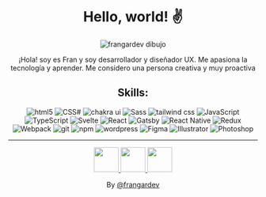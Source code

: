 <h1  align="center"> Hello, world! ✌️</h1>

<p align="center">
<!-- [![frangardev dibujo](https://i.ibb.co/9tbLvR5/cover-frangardev.gif "frangardev dibujo")](https://i.ibb.co/QQ2scDt/frangardev-francisco-alejandro-garcia-munguia.jpg "frangardev dibujo") -->
	<img src="https://i.ibb.co/9tbLvR5/cover-frangardev.gif)" alt="frangardev dibujo">
</p>
<p align="center">¡Hola! soy es Fran y soy desarrollador y diseñador UX. Me apasiona la tecnología y aprender. Me considero una persona creativa y muy proactiva</p>

<h2  align="center"> Skills:</h2>
<p align="center">
  <img alt="html5" src="https://img.shields.io/badge/-HTML5-E34F26?style=flat-square&logo=html5&logoColor=white" />
  <img alt="CSS#" src="https://img.shields.io/badge/-CSS3-46a2f1?style=flat-square&logo=css3&logoColor=white" />
  <img alt="chakra ui" src="https://img.shields.io/badge/-ChakraUi-4BC7C4?style=flat-square&logo=chakraui&logoColor=white" />
  <img alt="Sass" src="https://img.shields.io/badge/-SASS-CD669A?style=flat-square&logo=sass&logoColor=white" />
  <img alt="tailwind css" src="https://img.shields.io/badge/-tailwind-41ACB1?style=flat-square&logo=tailwindcss&logoColor=white" />
  <img alt="JavaScript" src="https://img.shields.io/badge/-JavaScript-F2CC22?style=flat-square&logo=javascript&logoColor=white" />
  <img alt="TypeScript" src="https://img.shields.io/badge/-TypeScript-007ACC?style=flat-square&logo=typescript&logoColor=white" />
  <img alt="Svelte" src="https://img.shields.io/badge/-Svelte-ff3e00?style=flat-square&logo=svelte&logoColor=white" />
  <img alt="React" src="https://img.shields.io/badge/-React-45b8d8?style=flat-square&logo=react&logoColor=white" />
  <img alt="Gatsby" src="https://img.shields.io/badge/-Gatsby-663399?style=flat-square&logo=gatsby&logoColor=white" />
  <img alt="React Native" src="https://img.shields.io/badge/-ReactNative-45b8d8?style=flat-square&logo=react&logoColor=white" />
  <img alt="Redux" src="https://img.shields.io/badge/-Redux-764ABC?style=flat-square&logo=redux&logoColor=white" />	
  <img alt="Webpack" src="https://img.shields.io/badge/-Webpack-1C78C0?style=flat-square&logo=webpack&logoColor=white" /> 
  <img alt="git" src="https://img.shields.io/badge/-Git-F05032?style=flat-square&logo=git&logoColor=white" />
  <img alt="npm" src="https://img.shields.io/badge/-NPM-CB3837?style=flat-square&logo=npm&logoColor=white" />
  <img alt="wordpress" src="https://img.shields.io/badge/-WordPress-0275A1?style=flat-square&logo=wordpress&logoColor=white" />
  <img alt="Figma" src="https://img.shields.io/badge/-Figma-fd7366?style=flat-square&logo=figma&logoColor=white" />
  <img alt="Illustrator" src="https://img.shields.io/badge/-Illustrator-F2CC22?style=flat-square&logo=adobeillustrator&logoColor=white" />
  <img alt="Photoshop" src="https://img.shields.io/badge/-Photoshop-007ACC?style=flat-square&logo=adobephotoshop&logoColor=white" />
</p>

---

<!-- ### Github Stats:
<p align="center">
  <img src="https://github-readme-stats.vercel.app/api?username=frangardev&hide=stars&show_icons=true&theme=cobalt&line_height=32">
<!--   <img src="https://github-readme-stats.vercel.app/api/top-langs/?username=frangardev&layout=compact&count_private=true&theme=cobalt"> 
</p>

--- -->

<div align="center">
<a href="https://twitter.com/frangardev" >
	<img src="https://i.ibb.co/Jk0xdWm/logo-twittwer-color.png"/  width="50">
</a>
<a href="https://www.linkedin.com/in/frangardev/">
	<img src="https://i.ibb.co/92bjHY0/logo-linkedin-color.png"/  width="50">
</a>
<a href="https://www.instagram.com/frangardev/">
	<img src="https://i.ibb.co/Dwrz7cB/logo-instagram-color.png"/  width="50">
</a>
</div>

<!-- By [@frangardev](https://frangardev.github.io/redes/ "frangardev") -->
<p align="center">
By <a href="https://frangardev.github.io/redes/" alt="redes de frangardev">@frangardev</a>
</p>

<!--

Here are some ideas to get you started:

- 🔭 I’m currently working on ...
- 🌱 I’m currently learning ...
- 👯 I’m looking to collaborate on ...
- 🤔 I’m looking for help with ...
- 💬 Ask me about ...
- 📫 How to reach me: ...
- 😄 Pronouns: ...
- ⚡ Fun fact: ...
-->
